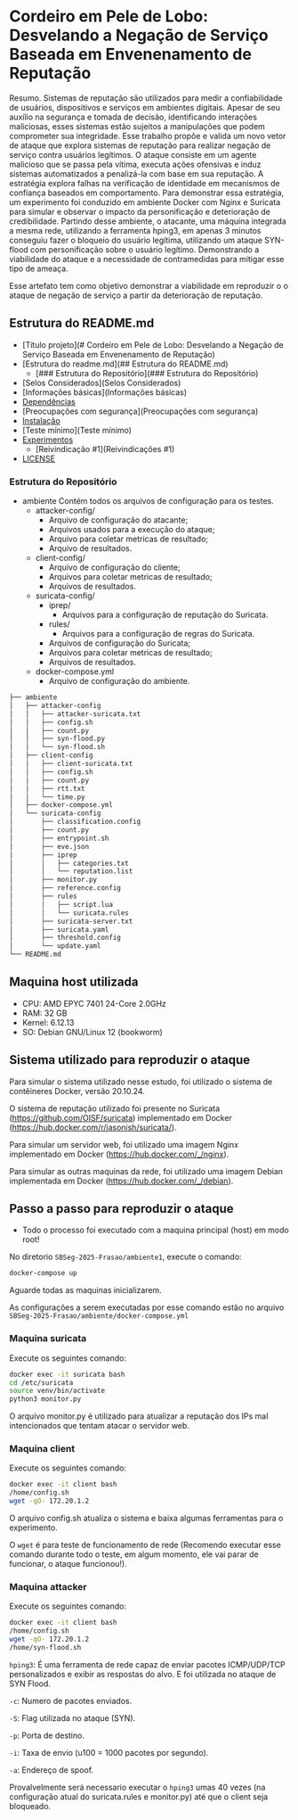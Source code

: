 # Cordeiro em Pele de Lobo: Desvelando a Negação de Serviço Baseada em Envenenamento de Reputação

Resumo. Sistemas de reputação são utilizados para medir a confiabilidade de usuários, dispositivos e serviços em ambientes digitais. Apesar de seu auxílio na segurança e tomada de decisão, identificando interações maliciosas, esses sistemas estão sujeitos a manipulações que podem comprometer sua integridade. Esse trabalho propõe e valida um novo vetor de ataque que explora sistemas de reputação para realizar negação de serviço contra usuários legítimos. O ataque consiste em um agente malicioso que se passa pela vítima, executa ações ofensivas e induz sistemas automatizados a penalizá-la com base em sua reputação. A estratégia explora falhas na verificação de identidade em mecanismos de confiança baseados em comportamento. Para demonstrar essa estratégia, um experimento foi conduzido em ambiente Docker com Nginx e Suricata para simular e observar o impacto da personificação e deterioração de credibilidade. Partindo desse ambiente, o atacante, uma máquina integrada a mesma rede, utilizando a ferramenta hping3, em apenas 3 minutos conseguiu fazer o bloqueio do usuário legítima, utilizando um ataque SYN-flood com personificação sobre o usuário legítimo. Demonstrando a viabilidade do ataque e a necessidade de contramedidas para mitigar esse tipo de ameaça.

Esse artefato tem como objetivo demonstrar a viabilidade em reproduzir o o ataque de negação de serviço a partir da deterioração de reputação.

## Estrutura do README.md

* [Título projeto](# Cordeiro em Pele de Lobo: Desvelando a Negação de Serviço Baseada em Envenenamento de Reputação)
* [Estrutura do readme.md](## Estrutura do README.md)
  * [### Estrutura do Repositório](### Estrutura do Repositório)
* [Selos Considerados](Selos Considerados)
* [Informações básicas](Informações básicas)
* [Dependências](Dependências)
* [Preocupações com segurança](Preocupações com segurança)
* [Instalação](Instalação)
* [Teste mínimo](Teste mínimo)
* [Experimentos](Experimentos)
  * [Reivindicação #1](Reivindicações #1)
* [LICENSE](LICENSE)

### Estrutura do Repositório

* ambiente
Contém todos os arquivos de configuração para os testes.
  * attacker-config/
    - Arquivo de configuração do atacante;
    - Arquivos usados para a execução do ataque;
    - Arquivo para coletar metricas de resultado;
    - Arquivo de resultados.
  * client-config/
    - Arquivo de configuração do cliente;
    - Arquivos para coletar metricas de resultado;
    - Arquivos de resultados.
  * suricata-config/
    * iprep/
      - Arquivos para a configuração de reputação do Suricata. 
    * rules/
      - Arquivos para a configuração de regras do Suricata.
    - Arquivos de configuração do Suricata; 
    - Arquivos para coletar metricas de resultado;
    - Arquivos de resultados.
  * docker-compose.yml
    - Arquivo de configuração do ambiente.

```bash
├── ambiente
│   ├── attacker-config
│   │   ├── attacker-suricata.txt
│   │   ├── config.sh
│   │   ├── count.py
│   │   ├── syn-flood.py
│   │   └── syn-flood.sh
│   ├── client-config
│   │   ├── client-suricata.txt
│   │   ├── config.sh
│   │   ├── count.py
│   │   ├── rtt.txt
│   │   └── time.py
│   ├── docker-compose.yml
│   └── suricata-config
│       ├── classification.config
│       ├── count.py
│       ├── entrypoint.sh
│       ├── eve.json
│       ├── iprep
│       │   ├── categories.txt
│       │   └── reputation.list
│       ├── monitor.py
│       ├── reference.config
│       ├── rules
│       │   ├── script.lua
│       │   └── suricata.rules
│       ├── suricata-server.txt
│       ├── suricata.yaml
│       ├── threshold.config
│       └── update.yaml
└── README.md
```

## Maquina host utilizada

* CPU: AMD EPYC 7401 24-Core 2.0GHz
* RAM: 32 GB 
* Kernel: 6.12.13
* SO: Debian GNU/Linux 12 (bookworm)

## Sistema utilizado para reproduzir o ataque

Para simular o sistema utilizado nesse estudo, foi utilizado o sistema de contêineres Docker, versão 20.10.24.

O sistema de reputação utilizado foi presente no Suricata (https://github.com/OISF/suricata) implementado em Docker (https://hub.docker.com/r/jasonish/suricata/).

Para simular um servidor web, foi utilizado uma imagem Nginx implementado em Docker (https://hub.docker.com/_/nginx).

Para simular as outras maquinas da rede, foi utilizado uma imagem Debian implementada em Docker (https://hub.docker.com/_/debian).

## Passo a passo para reproduzir o ataque

* Todo o processo foi executado com a maquina principal (host) em modo root!

No diretorio `SBSeg-2025-Frasao/ambiente1`, execute o comando:

```bash
docker-compose up
```

Aguarde todas as maquinas inicializarem.

As configurações a serem executadas por esse comando estão no arquivo `SBSeg-2025-Frasao/ambiente/docker-compose.yml`

### Maquina suricata

Execute os seguintes comando:

```bash
docker exec -it suricata bash
cd /etc/suricata
source venv/bin/activate
python3 monitor.py
```

O arquivo monitor.py é utilizado para atualizar a reputação dos IPs mal intencionados que tentam atacar o servidor web.

### Maquina client

Execute os seguintes comando:

```bash
docker exec -it client bash
/home/config.sh
wget -qO- 172.20.1.2
```

O arquivo config.sh atualiza o sistema e baixa algumas ferramentas para o experimento.

O `wget` é para teste de funcionamento de rede (Recomendo executar esse comando durante todo o teste, em algum momento, ele vai parar de funcionar, o ataque funcionou!).

### Maquina attacker 

Execute os seguintes comando:

```bash
docker exec -it client bash
/home/config.sh
wget -qO- 172.20.1.2
/home/syn-flood.sh
```

`hping3`: É uma ferramenta de rede capaz de enviar pacotes ICMP/UDP/TCP personalizados e exibir as respostas do alvo. E foi utilizada no ataque de SYN Flood.

`-c`: Numero de pacotes enviados.

`-S`: Flag utilizada no ataque (SYN).

`-p`: Porta de destino.

`-i`: Taxa de envio (u100 = 1000 pacotes por segundo).

`-a`: Endereço de spoof.

Provalvelmente será necessario executar o `hping3` umas 40 vezes (na configuração atual do suricata.rules e monitor.py) até que o client seja bloqueado.
